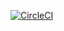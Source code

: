 [![CircleCI](https://circleci.com/gh/codeR49/EMS_API/tree/main.svg?style=svg)](https://circleci.com/gh/codeR49/EMS_API/tree/main)